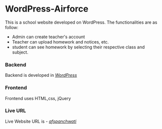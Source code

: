 # WordPress-Airforce

This is a school website developed on WordPress. The functionalities are as follow:
- Admin can create teacher's account
- Teacher can upload homework and notices, etc.
- student can see homework by selecting their respective class and subject.

### Backend
Backend is developed in *<a href="https://wordpress.org/">WordPress</a>*

### Frontend
Frontend uses HTML,css, jQuery

### Live URL
Live Website URL is - *<a href="https://afspanchwati.com/" target="_blank">afspanchwati</a>*
